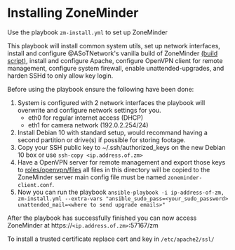 # Installing ZoneMinder
Use the playbook `zm-install.yml` to set up ZoneMinder

This playbook will install common system utils, set up network interfaces, install and configure @ASoTNetwork's vanilla build of ZoneMinder [(build script)](https://github.com/ASoTNetworks/ASoT-repo/blob/master/zoneminder/build.sh), install and configure Apache, configure OpenVPN client for remote management, configure system firewall, enable unattended-upgrades, and harden SSHd to only allow key login.

Before using the playbook ensure the following have been done:
1. System is configured with 2 network interfaces the playbook will overwrite and configure network settings for you.
    - eth0 for regular internet access (DHCP)
    - eth1 for camera network (192.0.2.254/24)
1. Install Debian 10 with standard setup, would recommand having a second partition or drive(s) if possible for storing footage.
1. Copy your SSH public key to ~/.ssh/authorized_keys on the new Debian 10 box or use `ssh-copy <ip.address.of.zm>`
1. Have a OpenVPN server for remote management and export those keys to [roles/openvpn/files](roles/openvpn/files) all files in this directory will be copied to the ZoneMinder server main config file must be named `zoneminder-client.conf`.
1. Now you can run the playbook `ansible-playbook -i ip-address-of-zm, zm-install.yml --extra-vars "ansible_sudo_pass=<your_sudo_password> unattended_mail=<where to send upgrade emails>"`

After the playbook has successfully finished you can now access ZoneMinder at https://`<ip.address.of.zm>`:57167/zm

To install a trusted certificate replace cert and key in `/etc/apache2/ssl/`
